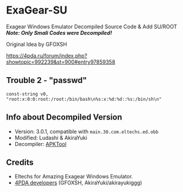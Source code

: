 # ExaGear-SU
Exagear Windows Emulator Decompiled Source Code & Add SU/ROOT
***Note: Only Smali Codes were Decompiled!***

Original Idea by GFOXSH

https://4pda.ru/forum/index.php?showtopic=992239&st=900#entry97859358

## Trouble 2 - "passwd"

    const-string v0, "root:x:0:0:root:/root:/bin/bash\n%s:x:%d:%d::%s:/bin/sh\n"

## Info about Decompiled Version
- Version: 3.0.1, compatible with `main.30.com.eltechs.ed.obb`
- Modified: Ludashi & AkiraYuki
- Decompiler: [APKTool](https://ibotpeaches.github.io/Apktool/)

## Credits
- Eltechs for Amazing Exagear Windows Emulator.
- [4PDA developers](https://4pda.ru/forum/index.php?showtopic=992239) (GFOXSH, AkiraYuki/akirayukiggg)
